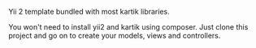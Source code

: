 Yii 2 template bundled with most kartik libraries.

You won't need to install yii2 and kartik using composer. Just clone this project and go on to create your models, views and controllers.
